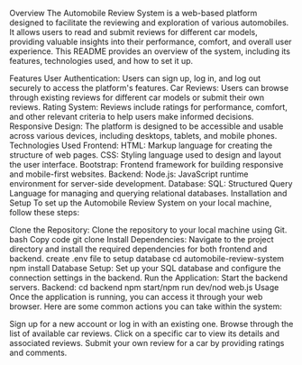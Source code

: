 Overview
The Automobile Review System is a web-based platform designed to facilitate the reviewing and exploration of various automobiles. It allows users to read and submit reviews for different car models, providing valuable insights into their performance, comfort, and overall user experience. This README provides an overview of the system, including its features, technologies used, and how to set it up.

Features
User Authentication: Users can sign up, log in, and log out securely to access the platform's features.
Car Reviews: Users can browse through existing reviews for different car models or submit their own reviews.
Rating System: Reviews include ratings for performance, comfort, and other relevant criteria to help users make informed decisions.
Responsive Design: The platform is designed to be accessible and usable across various devices, including desktops, tablets, and mobile phones.
Technologies Used
Frontend:
HTML: Markup language for creating the structure of web pages.
CSS: Styling language used to design and layout the user interface.
Bootstrap: Frontend framework for building responsive and mobile-first websites.
Backend:
Node.js: JavaScript runtime environment for server-side development.
Database:
SQL: Structured Query Language for managing and querying relational databases.
Installation and Setup
To set up the Automobile Review System on your local machine, follow these steps:

Clone the Repository: Clone the repository to your local machine using Git.
bash
Copy code
git clone <repository-url>
Install Dependencies: Navigate to the project directory and install the required dependencies for both frontend and backend.
create .env file to setup database
cd automobile-review-system
npm install
Database Setup: Set up your SQL database and configure the connection settings in the backend.
Run the Application: Start the backend servers.
Backend:
cd backend
npm start/npm run dev/nod web.js
Usage
Once the application is running, you can access it through your web browser. Here are some common actions you can take within the system:

Sign up for a new account or log in with an existing one.
Browse through the list of available car reviews.
Click on a specific car to view its details and associated reviews.
Submit your own review for a car by providing ratings and comments.
